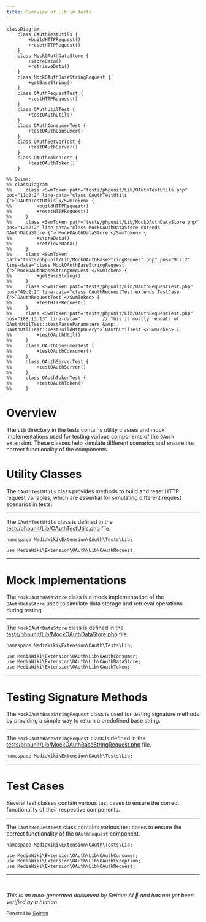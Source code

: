 ```yaml
---
title: Overview of Lib in Tests
---
```

```mermaid
classDiagram
    class OAuthTestUtils {
        +buildHTTPRequest()
        +resetHTTPRequest()
    }
    class MockOAuthDataStore {
        +storeData()
        +retrieveData()
    }
    class MockOAuthBaseStringRequest {
        +getBaseString()
    }
    class OAuthRequestTest {
        +testHTTPRequest()
    }
    class OAuthUtilTest {
        +testOAuthUtil()
    }
    class OAuthConsumerTest {
        +testOAuthConsumer()
    }
    class OAuthServerTest {
        +testOAuthServer()
    }
    class OAuthTokenTest {
        +testOAuthToken()
    }

%% Swimm:
%% classDiagram
%%     class <SwmToken path="tests/phpunit/Lib/OAuthTestUtils.php" pos="11:2:2" line-data="class OAuthTestUtils {">`OAuthTestUtils`</SwmToken> {
%%         +buildHTTPRequest()
%%         +resetHTTPRequest()
%%     }
%%     class <SwmToken path="tests/phpunit/Lib/MockOAuthDataStore.php" pos="12:2:2" line-data="class MockOAuthDataStore extends OAuthDataStore {">`MockOAuthDataStore`</SwmToken> {
%%         +storeData()
%%         +retrieveData()
%%     }
%%     class <SwmToken path="tests/phpunit/Lib/MockOAuthBaseStringRequest.php" pos="9:2:2" line-data="class MockOAuthBaseStringRequest {">`MockOAuthBaseStringRequest`</SwmToken> {
%%         +getBaseString()
%%     }
%%     class <SwmToken path="tests/phpunit/Lib/OAuthRequestTest.php" pos="49:2:2" line-data="class OAuthRequestTest extends TestCase {">`OAuthRequestTest`</SwmToken> {
%%         +testHTTPRequest()
%%     }
%%     class <SwmToken path="tests/phpunit/Lib/OAuthRequestTest.php" pos="188:13:13" line-data="		// This is mostly repeats of OAuthUtilTest::testParseParameters &amp; OAuthUtilTest::TestBuildHttpQuery">`OAuthUtilTest`</SwmToken> {
%%         +testOAuthUtil()
%%     }
%%     class OAuthConsumerTest {
%%         +testOAuthConsumer()
%%     }
%%     class OAuthServerTest {
%%         +testOAuthServer()
%%     }
%%     class OAuthTokenTest {
%%         +testOAuthToken()
%%     }
```

# Overview

The <SwmToken path="tests/phpunit/Lib/OAuthTestUtils.php" pos="3:10:10" line-data="namespace MediaWiki\Extension\OAuth\Tests\Lib;">`Lib`</SwmToken> directory in the tests contains utility classes and mock implementations used for testing various components of the <SwmToken path="tests/phpunit/Lib/OAuthTestUtils.php" pos="3:6:6" line-data="namespace MediaWiki\Extension\OAuth\Tests\Lib;">`OAuth`</SwmToken> extension. These classes help simulate different scenarios and ensure the correct functionality of the components.

# Utility Classes

The <SwmToken path="tests/phpunit/Lib/OAuthTestUtils.php" pos="11:2:2" line-data="class OAuthTestUtils {">`OAuthTestUtils`</SwmToken> class provides methods to build and reset HTTP request variables, which are essential for simulating different request scenarios in tests.

<SwmSnippet path="/tests/phpunit/Lib/OAuthTestUtils.php" line="3">

---

The <SwmToken path="tests/phpunit/Lib/OAuthTestUtils.php" pos="11:2:2" line-data="class OAuthTestUtils {">`OAuthTestUtils`</SwmToken> class is defined in the <SwmPath>[tests/phpunit/Lib/OAuthTestUtils.php](tests/phpunit/Lib/OAuthTestUtils.php)</SwmPath> file.

```hack
namespace MediaWiki\Extension\OAuth\Tests\Lib;

use MediaWiki\Extension\OAuth\Lib\OAuthRequest;
```

---

</SwmSnippet>

# Mock Implementations

The <SwmToken path="tests/phpunit/Lib/MockOAuthDataStore.php" pos="12:2:2" line-data="class MockOAuthDataStore extends OAuthDataStore {">`MockOAuthDataStore`</SwmToken> class is a mock implementation of the <SwmToken path="tests/phpunit/Lib/MockOAuthDataStore.php" pos="6:10:10" line-data="use MediaWiki\Extension\OAuth\Lib\OAuthDataStore;">`OAuthDataStore`</SwmToken> used to simulate data storage and retrieval operations during testing.

<SwmSnippet path="/tests/phpunit/Lib/MockOAuthDataStore.php" line="3">

---

The <SwmToken path="tests/phpunit/Lib/MockOAuthDataStore.php" pos="12:2:2" line-data="class MockOAuthDataStore extends OAuthDataStore {">`MockOAuthDataStore`</SwmToken> class is defined in the <SwmPath>[tests/phpunit/Lib/MockOAuthDataStore.php](tests/phpunit/Lib/MockOAuthDataStore.php)</SwmPath> file.

```hack
namespace MediaWiki\Extension\OAuth\Tests\Lib;

use MediaWiki\Extension\OAuth\Lib\OAuthConsumer;
use MediaWiki\Extension\OAuth\Lib\OAuthDataStore;
use MediaWiki\Extension\OAuth\Lib\OAuthToken;
```

---

</SwmSnippet>

# Testing Signature Methods

The <SwmToken path="tests/phpunit/Lib/MockOAuthBaseStringRequest.php" pos="9:2:2" line-data="class MockOAuthBaseStringRequest {">`MockOAuthBaseStringRequest`</SwmToken> class is used for testing signature methods by providing a simple way to return a predefined base string.

<SwmSnippet path="/tests/phpunit/Lib/MockOAuthBaseStringRequest.php" line="3">

---

The <SwmToken path="tests/phpunit/Lib/MockOAuthBaseStringRequest.php" pos="9:2:2" line-data="class MockOAuthBaseStringRequest {">`MockOAuthBaseStringRequest`</SwmToken> class is defined in the <SwmPath>[tests/phpunit/Lib/MockOAuthBaseStringRequest.php](tests/phpunit/Lib/MockOAuthBaseStringRequest.php)</SwmPath> file.

```hack
namespace MediaWiki\Extension\OAuth\Tests\Lib;
```

---

</SwmSnippet>

# Test Cases

Several test classes contain various test cases to ensure the correct functionality of their respective components.

<SwmSnippet path="/tests/phpunit/Lib/OAuthRequestTest.php" line="26">

---

The <SwmToken path="tests/phpunit/Lib/OAuthRequestTest.php" pos="49:2:2" line-data="class OAuthRequestTest extends TestCase {">`OAuthRequestTest`</SwmToken> class contains various test cases to ensure the correct functionality of the <SwmToken path="tests/phpunit/Lib/OAuthRequestTest.php" pos="30:10:10" line-data="use MediaWiki\Extension\OAuth\Lib\OAuthRequest;">`OAuthRequest`</SwmToken> component.

```hack
namespace MediaWiki\Extension\OAuth\Tests\Lib;

use MediaWiki\Extension\OAuth\Lib\OAuthConsumer;
use MediaWiki\Extension\OAuth\Lib\OAuthException;
use MediaWiki\Extension\OAuth\Lib\OAuthRequest;
```

---

</SwmSnippet>

&nbsp;

*This is an auto-generated document by Swimm AI 🌊 and has not yet been verified by a human*

<SwmMeta version="3.0.0" repo-id="Z2l0aHViJTNBJTNBbWVkaWF3aWtpLWV4dGVuc2lvbnMtT0F1dGglM0ElM0FTd2ltbS1EZW1v" repo-name="mediawiki-extensions-OAuth"><sup>Powered by [Swimm](/)</sup></SwmMeta>
